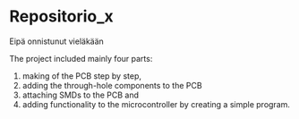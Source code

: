 # Repositorio_x
Eipä onnistunut vieläkään

The project included mainly four parts:

  1) making of the PCB step by step,
  2) adding the through-hole components to the PCB
  3) attaching SMDs to the PCB and
  4) adding functionality to the microcontroller by creating a simple program.
